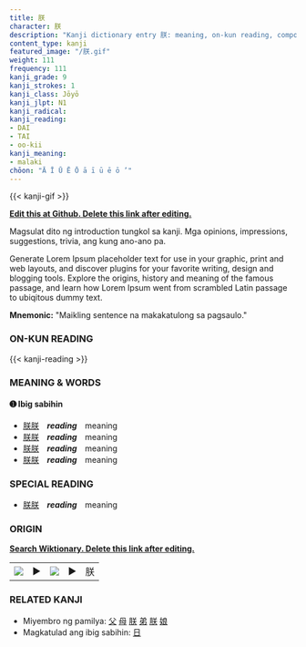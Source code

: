 ```yaml
---
title: 朕
character: 朕
description: "Kanji dictionary entry 朕: meaning, on-kun reading, compounds, origin, related kanji"
content_type: kanji
featured_image: "/朕.gif"
weight: 111
frequency: 111
kanji_grade: 9
kanji_strokes: 1
kanji_class: Jōyō
kanji_jlpt: N1
kanji_radical: 
kanji_reading: 
- DAI
- TAI
- oo-kii
kanji_meaning:
- malaki
chōon: "Ā Ī Ū Ē Ō ā ī ū ē ō ’"
---
```

[//]: # (Don't edit the line below. Kanji animated GIF code is automatically generated.)
{{< kanji-gif >}}

[//]: # (Edit below this line.)

**[Edit this at Github. Delete this link after editing.](https://github.com/tim0g/tim/tree/main/content/kanji/朕/index.md)**

Magsulat dito ng introduction tungkol sa kanji. Mga opinions, impressions, suggestions, trivia, ang kung ano-ano pa.

Generate Lorem Ipsum placeholder text for use in your graphic, print and web layouts, and discover plugins for your favorite writing, design and blogging tools. Explore the origins, history and meaning of the famous passage, and learn how Lorem Ipsum went from scrambled Latin passage to ubiqitous dummy text.
 
**Mnemonic:** "Maikling sentence na makakatulong sa pagsaulo."

### ON-KUN READING

[//]: # (Don't edit the line below. ON-KUN READING code is automatically generated.)
{{< kanji-reading >}}

### MEANING & WORDS

#### ➊ **Ibig sabihin**
  - [朕](../朕)[朕](../朕)　***reading***　meaning
  - [朕](../朕)[朕](../朕)　***reading***　meaning
  - [朕](../朕)[朕](../朕)　***reading***　meaning
  - [朕](../朕)[朕](../朕)　***reading***　meaning

### SPECIAL READING
  - [朕](../朕)[朕](../朕)　***reading***　meaning

### ORIGIN

**[Search Wiktionary. Delete this link after editing.](https://wiktionary.org/wiki/朕)**
<table class="kanji-table"><tr><td>
<img src="60px-朕-bronze.svg.png">
</td><td>▶</td><td>
<img src="60px-朕-oracle.svg.png">
</td><td>▶</td>
<td class="kanji-origin">朕</td>
</tr></table>

### RELATED KANJI
- Miyembro ng pamilya: [父](../父) [母](../母) [朕](../朕) [弟](../弟) [朕](../朕) [娘](../娘)
- Magkatulad ang ibig sabihin: [日](../日)
